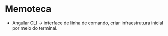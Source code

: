 # Memoteca

- Angular CLI -> interface de linha de comando, criar infraestrutura inicial por meio do terminal.
